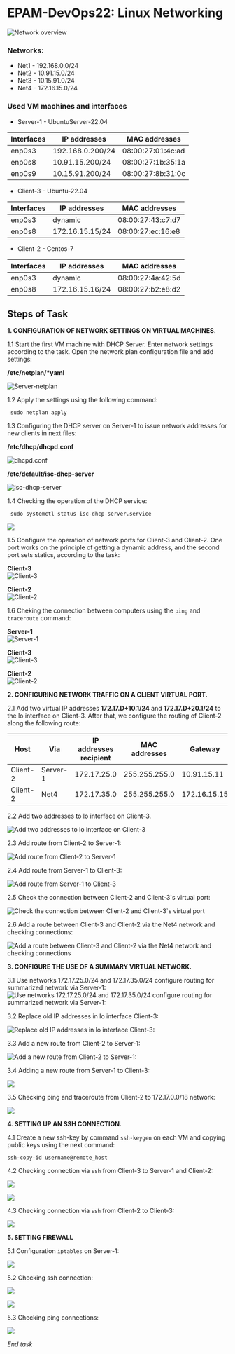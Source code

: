 
# EPAM-DevOps22: Linux Networking
![Network overview](prntscrn/Task_Linux_Net.png)

### Networks:
+ Net1 - 192.168.0.0/24
+ Net2 - 10.91.15.0/24
+ Net3 - 10.15.91.0/24
+ Net4 - 172.16.15.0/24
### Used VM machines and interfaces
- Server-1 - UbuntuServer-22.04

| Interfaces | IP addresses | MAC addresses |
| ------------- | ------------- | ----------|
| enp0s3 | 192.168.0.200/24 | 08:00:27:01:4c:ad |
| enp0s8 | 10.91.15.200/24 | 08:00:27:1b:35:1a |
| enp0s9 | 10.15.91.200/24 | 08:00:27:8b:31:0c |

- Client-3 - Ubuntu-22.04

| Interfaces | IP addresses | MAC addresses |
| ------------- | ------------- | ----------|
| enp0s3 | dynamic | 08:00:27:43:c7:d7 |
| enp0s8 | 172.16.15.15/24 | 08:00:27:ec:16:e8 |

- Client-2 - Centos-7

| Interfaces | IP addresses | MAC addresses |
| ------------- | ------------- | ----------|
| enp0s3 |dynamic | 08:00:27:4a:42:5d |
| enp0s8 | 172.16.15.16/24 | 08:00:27:b2:e8:d2 |

## Steps of Task
**1. СONFIGURATION OF NETWORK SETTINGS ON VIRTUAL MACHINES.**

1.1 Start the first VM machine with DHCP Server. Enter network settings according to the task. Open the network plan configuration file and add settings:</br>

__/etc/netplan/*yaml__</br>

![Server-netplan](prntscrn/Server-netplan.png)

1.2  Apply the settings using the following command:
```
 sudo netplan apply
```
1.3 Сonfiguring the DHCP server on Server-1 to issue network addresses for new clients in next files:</br>

__/etc/dhcp/dhcpd.conf__</br>

![dhcpd.conf](prntscrn/Server-dhcpd.png)

__/etc/default/isc-dhcp-server__</br>

![isc-dhcp-server](/Server-isc.png)

1.4 Checking the operation of the DHCP service:

```
 sudo systemctl status isc-dhcp-server.service
```
![](prntscrn/Server-DHCP-service.png)

1.5 Сonfigure the operation of network ports for Client-3 and Client-2. One port works on the principle of getting a dynamic address, and the second port sets statics, according to the task:</br>

__Client-3__</br>
![Client-3](prntscrn/client3-ip-addresses.png)</br>

__Client-2__</br>
![Client-2]( prntscrn/client2-ip-addresses.png)

1.6 Сheking the connection between computers using the `ping` and `traceroute` command:

__Server-1__</br>
![Server-1]( prntscrn/Server-ping-traceroute.png)

__Client-3__</br>
![Client-3]( prntscrn/client3-ping-traceroute.png)

__Client-2__</br>
![Client-2]( prntscrn/client2-ping-traceroute.png)

**2. CONFIGURING NETWORK TRAFFIC ON A CLIENT VIRTUAL PORT.** </br>

2.1 Add two virtual IP addresses **172.17.D+10.1/24** and **172.17.D+20.1/24** to the lo interface on Client-3. After that, we configure the routing of Client-2 along the following route:

| Host |  Via |IP addresses recipient| MAC addresses | Gateway |
| ---------| ------------- | ----------| ----------| ----------| 
| Client-2 |  Server-1|172.17.25.0 | 255.255.255.0 | 10.91.15.11 |
| Client-2 | Net4 | 172.17.35.0 | 255.255.255.0 |  172.16.15.15 |

2.2 Add two addresses to lo interface on Client-3.</br>

![Add two addresses to lo interface on Client-3]( prntscrn/Add-2-virtual-ip-client-1.png)

2.3 Add route from Client-2 to Server-1:</br>

![Add route from Client-2 to Server-1]( prntscrn/Add-route-Client2.png)

2.4 Add route from Server-1 to Client-3:</br>

![Add route from Server-1 to Client-3]( prntscrn/Add-route-Server.png) 

2.5 Check the connection between Client-2 and Client-3`s virtual port:</br>

![Check the connection between Client-2 and Client-3`s virtual port]( prntscrn/Ping-route-Client-2.png)

2.6 Add a route between Client-3 and Client-2 via the Net4 network and checking connections:</br>

![Add a route between Client-3 and Client-2 via the Net4 network and checking connections]( prntscrn/Add-route-via-Net4.png)

**3. CONFIGURE THE USE OF A SUMMARY VIRTUAL NETWORK.**

3.1 Use networks 172.17.25.0/24 and 172.17.35.0/24 configure routing for summarized network via Server-1:
![Use networks 172.17.25.0/24 and 172.17.35.0/24 configure routing for summarized network via Server-1:]( prntscrn/Summarized%20network.png)

3.2 Replace old IP addresses in lo interface Client-3:

![Replace old IP addresses in lo interface Client-3:]( prntscrn/Set%20IP%20address%20Client3.png)

3.3 Add a new route from Client-2 to Server-1:

![Add a new route from Client-2 to Server-1:]( prntscrn/Add-new-route-Client2.png)

3.4 Adding a new route from Server-1 to Client-3:</br>

![]( prntscrn/Add-new-route-Server.png)

3.5 Сhecking ping and traceroute from Client-2 to 172.17.0.0/18 network:

![]( prntscrn/Cheking-new-ping.png)

**4. SETTING UP AN SSH CONNECTION.**

4.1 Create a new ssh-key by command `ssh-keygen` on each VM and copying public keys using the next command:
```
ssh-copy-id username@remote_host
```

4.2 Checking connection via `ssh` from Client-3 to Server-1 and Client-2:</br>

![]( prntscrn/Client-1-Server-1%20(ssh).png)

![]( prntscrn/Client-1-Client-2%20(ssh).png)

4.3 Checking connection via `ssh` from Client-2 to Client-3:</br>

![]( prntscrn/Client-2-Client-1(ssh).png)

**5. SETTING FIREWALL**

5.1 Configuration `iptables` on Server-1:

![]( prntscrn/IP-tables-Server.png)

5.2 Checking ssh connection:

![]( prntscrn/Client-1-Server-1-new-(ssh).png)

![]( prntscrn/Client2-Server(den).png)

5.3 Checking ping connections:

![]( prntscrn/Checking-Ping-Clien2.png)

*End task*
